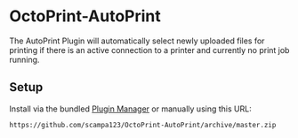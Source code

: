 # OctoPrint-AutoPrint

The AutoPrint Plugin will automatically select newly uploaded files for
printing if there is an active connection to a printer and currently no print
job running.

## Setup

Install via the bundled [Plugin Manager](https://github.com/foosel/OctoPrint/wiki/Plugin:-Plugin-Manager)
or manually using this URL:

    https://github.com/scampa123/OctoPrint-AutoPrint/archive/master.zip
